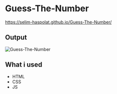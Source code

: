 # Guess-The-Number
https://selim-haspolat.github.io/Guess-The-Number/

## Output

![Guess-The-Number](https://user-images.githubusercontent.com/118964736/213910354-f972c3d5-bf03-465c-bec9-25802b45eb4f.gif)


## What i used
- HTML
- CSS 
- JS
